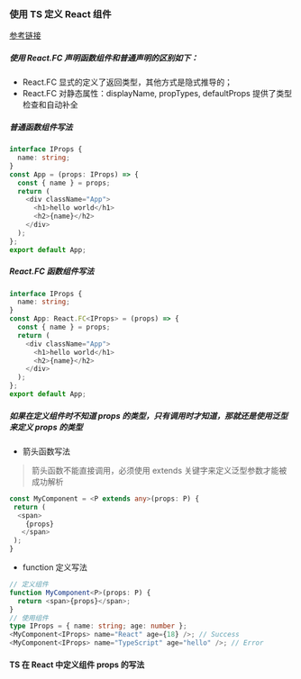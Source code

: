 <!--
 * @Author: Mia
 * @Date: 2022-01-12 16:13:23
 * @LastEditors: Mia
 * @LastEditTime: 2022-01-17 13:51:12
 * @Description: TS 定义React 组件
-->

### 使用 TS 定义 React 组件

[参考链接](https://jishuin.proginn.com/p/763bfbd6b8a8)

##### 使用 React.FC 声明函数组件和普通声明的区别如下：

- React.FC 显式的定义了返回类型，其他方式是隐式推导的；
- React.FC 对静态属性：displayName, propTypes, defaultProps 提供了类型检查和自动补全

##### 普通函数组件写法

```typescript
interface IProps {
  name: string;
}
const App = (props: IProps) => {
  const { name } = props;
  return (
    <div className="App">
      <h1>hello world</h1>
      <h2>{name}</h2>
    </div>
  );
};
export default App;
```

##### React.FC 函数组件写法

```typescript
interface IProps {
  name: string;
}
const App: React.FC<IProps> = (props) => {
  const { name } = props;
  return (
    <div className="App">
      <h1>hello world</h1>
      <h2>{name}</h2>
    </div>
  );
};
export default App;
```

##### 如果在定义组件时不知道 props 的类型，只有调用时才知道，那就还是使用泛型来定义 props 的类型

- 箭头函数写法
> 箭头函数不能直接调用，必须使用 extends 关键字来定义泛型参数才能被成功解析

```typescript
const MyComponent = <P extends any>(props: P) {
 return (
  <span>
    {props}
   </span>
 );
}
```

- function 定义写法

```typescript
// 定义组件
function MyComponent<P>(props: P) {
  return <span>{props}</span>;
}
// 使用组件
type IProps = { name: string; age: number };
<MyComponent<IProps> name="React" age={18} />; // Success
<MyComponent<IProps> name="TypeScript" age="hello" />; // Error
```

#### TS 在 React 中定义组件 props 的写法
